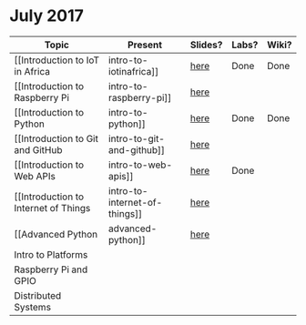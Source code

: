 # July 2017

| Topic | Present | Slides? | Labs? | Wiki? |
|-------|---------|---------|-------|-------|
| [[Introduction to IoT in Africa|intro-to-iotinafrica]] | [here](https://gitpitch.com/iotinafrica/material?p=intro-to-iotinafrica) | Done | Done | Done |
| [[Introduction to Raspberry Pi|intro-to-raspberry-pi]] | [here](https://gitpitch.com/iotinafrica/material?p=intro-to-raspberry-pi) | | | Done |
| [[Introduction to Python|intro-to-python]] | [here](https://gitpitch.com/iotinafrica/material?p=intro-to-python) | Done | Done | Done |
| [[Introduction to Git and GitHub |intro-to-git-and-github]] | [here](https://gitpitch.com/iotinafrica/material?p=intro-to-git-and-github) |
| [[Introduction to Web APIs |intro-to-web-apis]] | [here](https://gitpitch.com/iotinafrica/material?p=intro-to-web-apis) | Done | | Done |
| [[Introduction to Internet of Things |intro-to-internet-of-things]] | [here](https://gitpitch.com/iotinafrica/material?p=intro-to-internet-of-things) |
| [[Advanced Python |advanced-python]] | [here](https://gitpitch.com/iotinafrica/material?p=advanced-python) | | | Done |
| Intro to Platforms |
| Raspberry Pi and GPIO |
| Distributed Systems |
